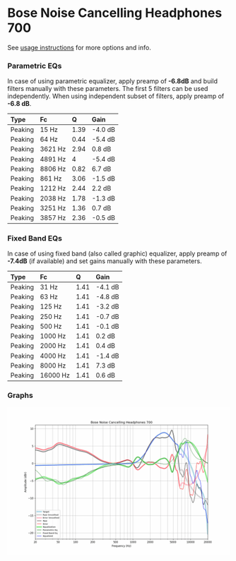 # Bose Noise Cancelling Headphones 700
See [usage instructions](https://github.com/jaakkopasanen/AutoEq#usage) for more options and info.

### Parametric EQs
In case of using parametric equalizer, apply preamp of **-6.8dB** and build filters manually
with these parameters. The first 5 filters can be used independently.
When using independent subset of filters, apply preamp of **-6.8 dB**.

| Type    | Fc      |    Q | Gain    |
|:--------|:--------|:-----|:--------|
| Peaking | 15 Hz   | 1.39 | -4.0 dB |
| Peaking | 64 Hz   | 0.44 | -5.4 dB |
| Peaking | 3621 Hz | 2.94 | 0.8 dB  |
| Peaking | 4891 Hz | 4    | -5.4 dB |
| Peaking | 8806 Hz | 0.82 | 6.7 dB  |
| Peaking | 861 Hz  | 3.06 | -1.5 dB |
| Peaking | 1212 Hz | 2.44 | 2.2 dB  |
| Peaking | 2038 Hz | 1.78 | -1.3 dB |
| Peaking | 3251 Hz | 1.36 | 0.7 dB  |
| Peaking | 3857 Hz | 2.36 | -0.5 dB |

### Fixed Band EQs
In case of using fixed band (also called graphic) equalizer, apply preamp of **-7.4dB**
(if available) and set gains manually with these parameters.

| Type    | Fc       |    Q | Gain    |
|:--------|:---------|:-----|:--------|
| Peaking | 31 Hz    | 1.41 | -4.1 dB |
| Peaking | 63 Hz    | 1.41 | -4.8 dB |
| Peaking | 125 Hz   | 1.41 | -3.2 dB |
| Peaking | 250 Hz   | 1.41 | -0.7 dB |
| Peaking | 500 Hz   | 1.41 | -0.1 dB |
| Peaking | 1000 Hz  | 1.41 | 0.2 dB  |
| Peaking | 2000 Hz  | 1.41 | 0.4 dB  |
| Peaking | 4000 Hz  | 1.41 | -1.4 dB |
| Peaking | 8000 Hz  | 1.41 | 7.3 dB  |
| Peaking | 16000 Hz | 1.41 | 0.6 dB  |

### Graphs
![](./Bose%20Noise%20Cancelling%20Headphones%20700.png)